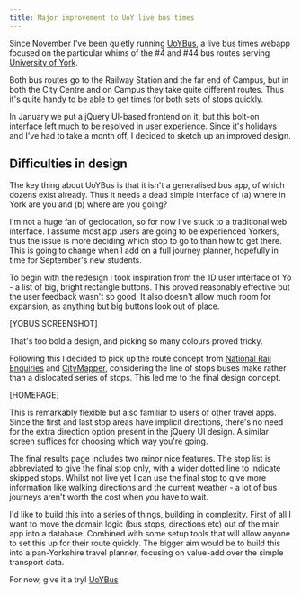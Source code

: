 ```yaml
---
title: Major improvement to UoY live bus times
---
```

Since November I've been quietly running [UoYBus](http://uoyb.us), a live bus times webapp focused on the particular whims of the \#4 and \#44 bus routes serving [University of York](http://york.ac.uk).
<!--more-->

Both bus routes go to the Railway Station and the far end of Campus, but in both the City Centre and on Campus they take quite different routes. Thus it's quite handy to be able to get times for both sets of stops quickly.

In January we put a jQuery UI-based frontend on it, but this bolt-on interface left much to be resolved in user experience. Since it's holidays and I've had to take a month off, I decided to sketch up an improved design.

## Difficulties in design
The key thing about UoYBus is that it isn't a generalised bus app, of which dozens exist already. Thus it needs a dead simple interface of (a) where in York are you and (b) where are you going?

I'm not a huge fan of geolocation, so for now I've stuck to a traditional web interface. I assume most app users are going to be experienced Yorkers, thus the issue is more deciding which stop to go to than how to get there. This is going to change when I add on a full journey planner, hopefully in time for September's new students.

To begin with the redesign I took inspiration from the 1D user interface of Yo - a list of big, bright rectangle buttons. This proved reasonably effective but the user feedback wasn't so good. It also doesn't allow much room for expansion, as anything but big buttons look out of place.

[YOBUS SCREENSHOT]

That's too bold a design, and picking so many colours proved tricky.

Following this I decided to pick up the route concept from [National Rail Enquiries]() and [CityMapper](), considering the line of stops buses make rather than a dislocated series of stops. This led me to the final design concept.

[HOMEPAGE]

This is remarkably flexible but also familiar to users of other travel apps. Since the first and last stop areas have implicit directions, there's no need for the extra direction option present in the jQuery UI design. A similar screen suffices for choosing which way you're going.

The final results page includes two minor nice features. The stop list is abbreviated to give the final stop only, with a wider dotted line to indicate skipped stops. Whilst not live yet I can use the final stop to give more information like walking directions and the current weather - a lot of bus journeys aren't worth the cost when you have to wait.

I'd like to build this into a series of things, building in complexity. First of all I want to move the domain logic (bus stops, directions etc) out of the main app into a database. Combined with some setup tools that will allow anyone to set this up for their route quickly. The bigger aim would be to build this into a pan-Yorkshire travel planner, focusing on value-add over the simple transport data.

For now, give it a try! [UoYBus](http://uoyb.us)
